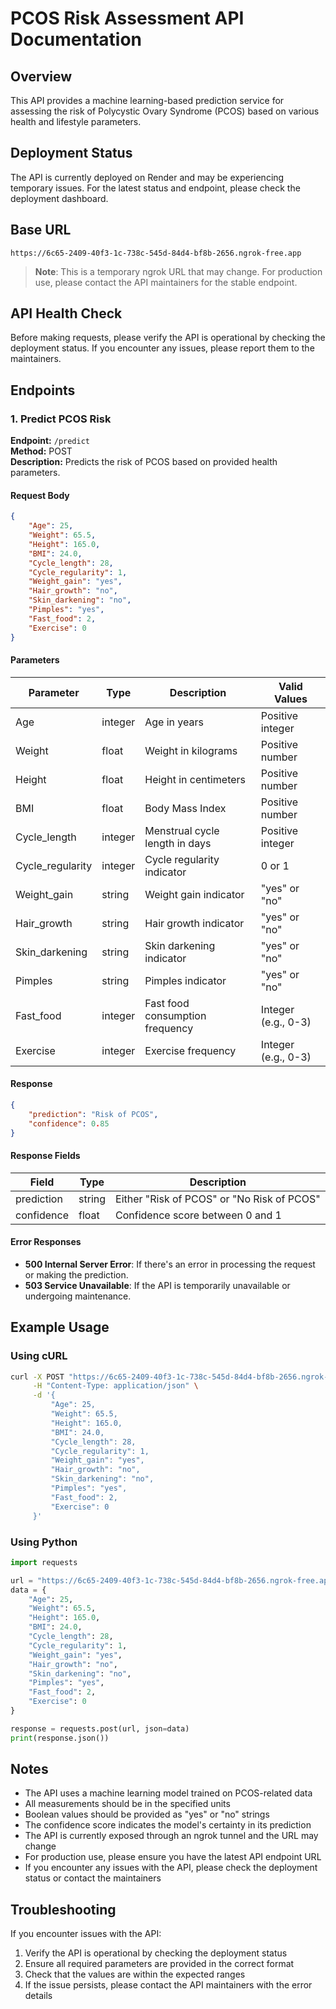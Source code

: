 # PCOS Risk Assessment API Documentation

## Overview
This API provides a machine learning-based prediction service for assessing the risk of Polycystic Ovary Syndrome (PCOS) based on various health and lifestyle parameters.

## Deployment Status
The API is currently deployed on Render and may be experiencing temporary issues. For the latest status and endpoint, please check the deployment dashboard.

## Base URL
```
https://6c65-2409-40f3-1c-738c-545d-84d4-bf8b-2656.ngrok-free.app
```

> **Note**: This is a temporary ngrok URL that may change. For production use, please contact the API maintainers for the stable endpoint.

## API Health Check
Before making requests, please verify the API is operational by checking the deployment status. If you encounter any issues, please report them to the maintainers.

## Endpoints

### 1. Predict PCOS Risk
**Endpoint:** `/predict`  
**Method:** POST  
**Description:** Predicts the risk of PCOS based on provided health parameters.

#### Request Body
```json
{
    "Age": 25,
    "Weight": 65.5,
    "Height": 165.0,
    "BMI": 24.0,
    "Cycle_length": 28,
    "Cycle_regularity": 1,
    "Weight_gain": "yes",
    "Hair_growth": "no",
    "Skin_darkening": "no",
    "Pimples": "yes",
    "Fast_food": 2,
    "Exercise": 0
}
```

#### Parameters
| Parameter | Type | Description | Valid Values |
|-----------|------|-------------|--------------|
| Age | integer | Age in years | Positive integer |
| Weight | float | Weight in kilograms | Positive number |
| Height | float | Height in centimeters | Positive number |
| BMI | float | Body Mass Index | Positive number |
| Cycle_length | integer | Menstrual cycle length in days | Positive integer |
| Cycle_regularity | integer | Cycle regularity indicator | 0 or 1 |
| Weight_gain | string | Weight gain indicator | "yes" or "no" |
| Hair_growth | string | Hair growth indicator | "yes" or "no" |
| Skin_darkening | string | Skin darkening indicator | "yes" or "no" |
| Pimples | string | Pimples indicator | "yes" or "no" |
| Fast_food | integer | Fast food consumption frequency | Integer (e.g., 0-3) |
| Exercise | integer | Exercise frequency | Integer (e.g., 0-3) |

#### Response
```json
{
    "prediction": "Risk of PCOS",
    "confidence": 0.85
}
```

#### Response Fields
| Field | Type | Description |
|-------|------|-------------|
| prediction | string | Either "Risk of PCOS" or "No Risk of PCOS" |
| confidence | float | Confidence score between 0 and 1 |

#### Error Responses
- **500 Internal Server Error**: If there's an error in processing the request or making the prediction.
- **503 Service Unavailable**: If the API is temporarily unavailable or undergoing maintenance.

## Example Usage

### Using cURL
```bash
curl -X POST "https://6c65-2409-40f3-1c-738c-545d-84d4-bf8b-2656.ngrok-free.app/predict" \
     -H "Content-Type: application/json" \
     -d '{
         "Age": 25,
         "Weight": 65.5,
         "Height": 165.0,
         "BMI": 24.0,
         "Cycle_length": 28,
         "Cycle_regularity": 1,
         "Weight_gain": "yes",
         "Hair_growth": "no",
         "Skin_darkening": "no",
         "Pimples": "yes",
         "Fast_food": 2,
         "Exercise": 0
     }'
```

### Using Python
```python
import requests

url = "https://6c65-2409-40f3-1c-738c-545d-84d4-bf8b-2656.ngrok-free.app/predict"
data = {
    "Age": 25,
    "Weight": 65.5,
    "Height": 165.0,
    "BMI": 24.0,
    "Cycle_length": 28,
    "Cycle_regularity": 1,
    "Weight_gain": "yes",
    "Hair_growth": "no",
    "Skin_darkening": "no",
    "Pimples": "yes",
    "Fast_food": 2,
    "Exercise": 0
}

response = requests.post(url, json=data)
print(response.json())
```

## Notes
- The API uses a machine learning model trained on PCOS-related data
- All measurements should be in the specified units
- Boolean values should be provided as "yes" or "no" strings
- The confidence score indicates the model's certainty in its prediction
- The API is currently exposed through an ngrok tunnel and the URL may change
- For production use, please ensure you have the latest API endpoint URL
- If you encounter any issues with the API, please check the deployment status or contact the maintainers

## Troubleshooting
If you encounter issues with the API:
1. Verify the API is operational by checking the deployment status
2. Ensure all required parameters are provided in the correct format
3. Check that the values are within the expected ranges
4. If the issue persists, please contact the API maintainers with the error details 